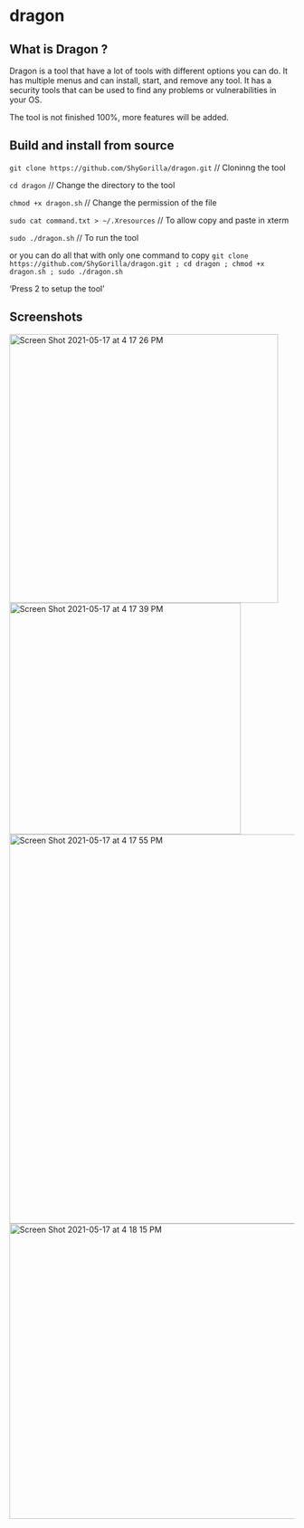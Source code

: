 # dragon

## What is Dragon ?
Dragon is a tool that have a lot of tools with different options you can do. It has multiple menus and can install, start, and remove any tool. It has a security tools that can be used to find any problems or vulnerabilities in your OS.

The tool is not finished 100%, more features will be added.

## Build and install from source
`git clone https://github.com/ShyGorilla/dragon.git` // Cloninng the tool

`cd dragon` // Change the directory to the tool

`chmod +x dragon.sh` // Change the permission of the file 

`sudo cat command.txt > ~/.Xresources` // To allow copy and paste in xterm 

`sudo ./dragon.sh` // To run the tool

or you can do all that with only one command to copy
`git clone https://github.com/ShyGorilla/dragon.git ; cd dragon ; chmod +x dragon.sh ; sudo ./dragon.sh`

‘Press 2 to setup the tool’

## Screenshots

<img width="475" alt="Screen Shot 2021-05-17 at 4 17 26 PM" src="https://user-images.githubusercontent.com/73632576/118523761-831d4e00-b74e-11eb-956b-ea4d5861ed80.PNG">

<img width="409" alt="Screen Shot 2021-05-17 at 4 17 39 PM" src="https://user-images.githubusercontent.com/73632576/118523862-9d572c00-b74e-11eb-92f8-2531d3b5f80d.PNG">

<img width="688" alt="Screen Shot 2021-05-17 at 4 17 55 PM" src="https://user-images.githubusercontent.com/73632576/118523819-93352d80-b74e-11eb-8bce-4bedaed12f3a.PNG">

<img width="522" alt="Screen Shot 2021-05-17 at 4 18 15 PM" src="https://user-images.githubusercontent.com/73632576/118523889-a3e5a380-b74e-11eb-90e4-19ca1d2f6c94.PNG">
